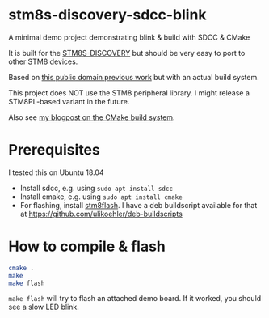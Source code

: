 # stm8s-discovery-sdcc-blink
A minimal demo project demonstrating blink &amp; build with SDCC &amp; CMake

It is built for the [STM8S-DISCOVERY](https://www.st.com/en/evaluation-tools/stm8s-discovery.html?sc=stm8s-discovery) but should be very easy to port to other STM8 devices.


Based on [this public domain previous work](http://www.colecovision.eu/stm8/L-Discovery%20LED.shtml) but with an actual build system.

This project does NOT use the STM8 peripheral library. I might release a STM8PL-based variant in the future.

Also see [my blogpost on the CMake build system](https://techoverflow.net/2019/06/08/a-working-sdcc-stm8-cmake-configuration/).

# Prerequisites

I tested this on Ubuntu 18.04

* Install sdcc, e.g. using `sudo apt install sdcc`
* Install cmake, e.g. using `sudo apt install cmake`
* For flashing, install [stm8flash](https://github.com/vdudouyt/stm8flash). I have a deb buildscript available for that at https://github.com/ulikoehler/deb-buildscripts

# How to compile & flash

```sh
cmake .
make
make flash
```

`make flash` will try to flash an attached demo board. If it worked, you should see a slow LED blink.